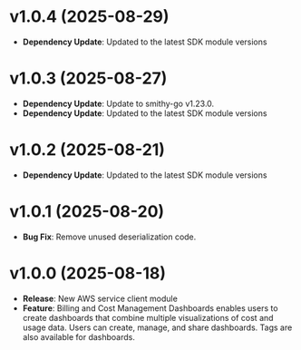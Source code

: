 # v1.0.4 (2025-08-29)

* **Dependency Update**: Updated to the latest SDK module versions

# v1.0.3 (2025-08-27)

* **Dependency Update**: Update to smithy-go v1.23.0.
* **Dependency Update**: Updated to the latest SDK module versions

# v1.0.2 (2025-08-21)

* **Dependency Update**: Updated to the latest SDK module versions

# v1.0.1 (2025-08-20)

* **Bug Fix**: Remove unused deserialization code.

# v1.0.0 (2025-08-18)

* **Release**: New AWS service client module
* **Feature**: Billing and Cost Management Dashboards enables users to create dashboards that combine multiple visualizations of cost and usage data. Users can create, manage, and share dashboards. Tags are also available for dashboards.

